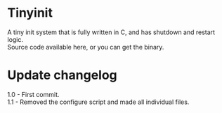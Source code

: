 # Tinyinit
A tiny init system that is fully written in C, and has shutdown and restart logic.<br> 
Source code available here, or you can get the binary.<br>  
# Update changelog
1.0 - First commit.<br> 
1.1 - Removed the configure script and made all individual files.<br> 
